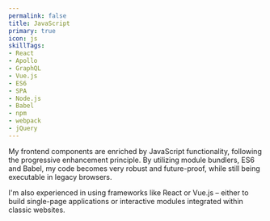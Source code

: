 ```yaml
---
permalink: false
title: JavaScript
primary: true
icon: js
skillTags:
- React
- Apollo
- GraphQL
- Vue.js
- ES6
- SPA
- Node.js
- Babel
- npm
- webpack
- jQuery
---
```


My frontend components are enriched by JavaScript functionality, following the progressive enhancement principle. By utilizing module bundlers, ES6 and Babel, my code becomes very robust and future-proof, while still being executable in legacy browsers.

I'm also experienced in using frameworks like React or Vue.js – either to build single-page applications or interactive modules integrated within classic websites.
